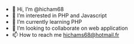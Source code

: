 - 👋 Hi, I’m @hicham68
- 👀 I’m interested in PHP and Javascript
- 🌱 I’m currently learning PHP
- 💞️ I’m looking to collaborate on web application
- 📫 How to reach me hichams68@hotmail.fr

<!---
hicham68/hicham68 is a ✨ special ✨ repository because its `README.md` (this file) appears on your GitHub profile.
You can click the Preview link to take a look at your changes.
--->
